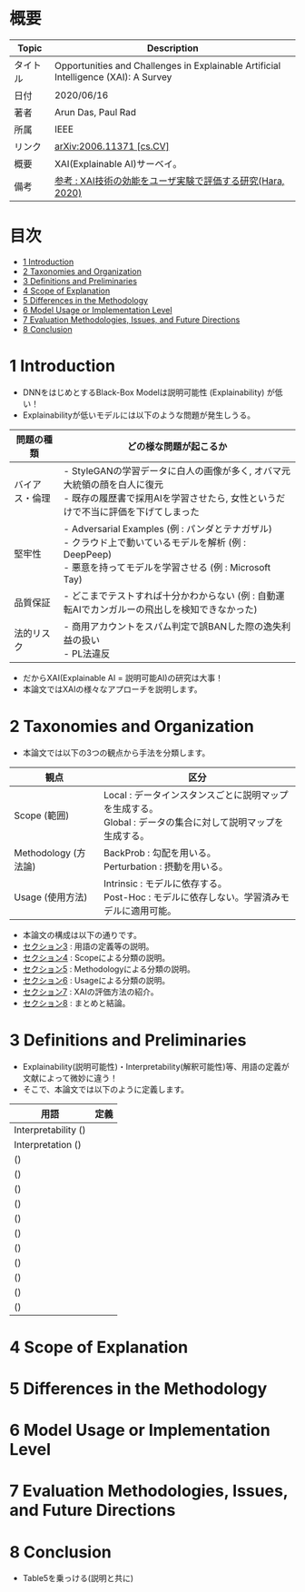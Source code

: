 # 概要

|Topic|Description|
|---|---|
|タイトル|Opportunities and Challenges in Explainable Artificial Intelligence (XAI): A Survey|
|日付|2020/06/16|
|著者|Arun Das, Paul Rad|
|所属|IEEE|
|リンク|[arXiv:2006.11371 [cs.CV]](https://arxiv.org/abs/2006.11371)|
|概要|XAI(Explainable AI)サーベイ。|
|備考|[参考 : XAI技術の効能をユーザ実験で評価する研究(Hara, 2020)](https://www.slideshare.net/SatoshiHara3/xai-238616601)|


# 目次
- [1 Introduction](#1-Introduction)
- [2 Taxonomies and Organization](#2-Taxonomies-and-Organization)
- [3 Definitions and Preliminaries](#3-Definitions-and-Preliminaries)
- [4 Scope of Explanation](#4-Scope-of-Explanation)
- [5 Differences in the Methodology](#5-Differences-in-the-Methodology)
- [6 Model Usage or Implementation Level](#6-Model-Usage-or-Implementation-Level)
- [7 Evaluation Methodologies, Issues, and Future Directions](#7-Evaluation-Methodologies,-Issues,-and-Future-Directions)
- [8 Conclusion](#8-Conclusion)

# 1 Introduction
- DNNをはじめとするBlack-Box Modelは説明可能性 (Explainability) が低い！
- Explainabilityが低いモデルには以下のような問題が発生しうる。

|問題の種類|どの様な問題が起こるか|
|---|---|
|バイアス・倫理|- StyleGANの学習データに白人の画像が多く, オバマ元大統領の顔を白人に復元<br>- 既存の履歴書で採用AIを学習させたら, 女性というだけで不当に評価を下げてしまった|
|堅牢性|- Adversarial Examples (例 : パンダとテナガザル)<br>- クラウド上で動いているモデルを解析 (例 : DeepPeep)<br>- 悪意を持ってモデルを学習させる (例 : Microsoft Tay)|
|品質保証|- どこまでテストすれば十分かわからない (例 : 自動運転AIでカンガルーの飛出しを検知できなかった)|
|法的リスク|- 商用アカウントをスパム判定で誤BANした際の逸失利益の扱い<br>- PL法違反|

- だからXAI(Explainable AI = 説明可能AI)の研究は大事！
- 本論文ではXAIの様々なアプローチを説明します。

# 2 Taxonomies and Organization
- 本論文では以下の3つの観点から手法を分類します。

|観点|区分|
|---|---|
|Scope (範囲)|Local : データインスタンスごとに説明マップを生成する。<br>Global : データの集合に対して説明マップを生成する。|
|Methodology (方法論)|BackProb : 勾配を用いる。<br>Perturbation : 摂動を用いる。|
|Usage (使用方法)|Intrinsic : モデルに依存する。<br>Post-Hoc : モデルに依存しない。学習済みモデルに適用可能。|

- 本論文の構成は以下の通りです。
- [セクション3](#3-Definitions-and-Preliminaries) : 用語の定義等の説明。
- [セクション4](#4-Scope-of-Explanation) : Scopeによる分類の説明。
- [セクション5](#5-Differences-in-the-Methodology) : Methodologyによる分類の説明。
- [セクション6](#6-Model-Usage-or-Implementation-Level) : Usageによる分類の説明。
- [セクション7](#7-Evaluation-Methodologies,-Issues,-and-Future-Directions) : XAIの評価方法の紹介。
- [セクション8](#8-Conclusion) : まとめと結論。

# 3 Definitions and Preliminaries
- Explainability(説明可能性)・Interpretability(解釈可能性)等、用語の定義が文献によって微妙に違う！
- そこで、本論文では以下のように定義します。

|用語|定義|
|---|---|
|Interpretability ()||
|Interpretation ()||
| ()||
| ()||
| ()||
| ()||
| ()||
| ()||
| ()||
| ()||
| ()||
| ()||
| ()||



# 4 Scope of Explanation

# 5 Differences in the Methodology

# 6 Model Usage or Implementation Level

# 7 Evaluation Methodologies, Issues, and Future Directions

# 8 Conclusion
- Table5を乗っける(説明と共に)


